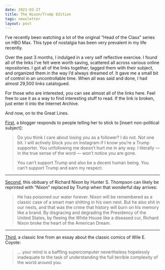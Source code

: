 ```yaml
---
date: 2021-03-27
title: The Nixon/Trump Edition
tags: newsletter
layout: post
---
```


I’ve recently been watching a lot of the original “Head of the Class” series on HBO Max.  This type of nostalgia has been very prevalent in my life recently.

Over the past 3 months, I indulged in a very self reflective exercise. I found all of the links I’ve felt were worth saving, scattered all across various online repositories. I got all of the links together, tagged them with their subject, and organized them in the way I’d always dreamed of. It gave me a small bit of control in an uncontrollable time. When all was said and done, I had almost 29,500 links catalogued.

For those who are interested, you can see almost all of the links here. Feel free to use it as a way to find interesting stuff to read. If the link is broken, just enter it into the Internet Archive.

And now, on to the Great Lines.

[First](https://designmom.com/the-consequences-of-your-actions/), a blogger responds to people telling her to stick to [insert non-political subject]:

> Do  you think I care about losing you as a follower? I do not. Not one bit.  I will actively block you on Instagram if I know you’re a Trump  supporter. You unfollowing me doesn’t hurt me in any way. I literally —  in the true sense of the word — won’t notice you are gone.
> 
> You can’t support Trump and also be a decent human being. You can’t support Trump and earn my respect.

---

[Second](https://www.theatlantic.com/magazine/archive/1994/07/he-was-a-crook/308699/), this obituary of Richard Nixon by Hunter S. Thompson can likely be reprinted with “Nixon” replaced by Trump when that wonderful day arrives:

> He  has poisoned our water forever. Nixon will be remembered as a classic  case of a smart man shitting in his own nest. But he also shit in our  nests, and that was the crime that history will burn on his memory like a  brand. By disgracing and degrading the Presidency of the United States,  by fleeing the White House like a diseased cur, Richard Nixon broke the  heart of the American Dream.

---

[Third](https://theconcourse.deadspin.com/how-wile-e-coyote-explains-the-world-1752248034), a classic line from an essay about the classic comics of Wile E. Coyote:

> … your  mind is a baffling supercomputer nevertheless hopelessly inadequate to  the task of understanding the full terrible complexity of the world  around you.